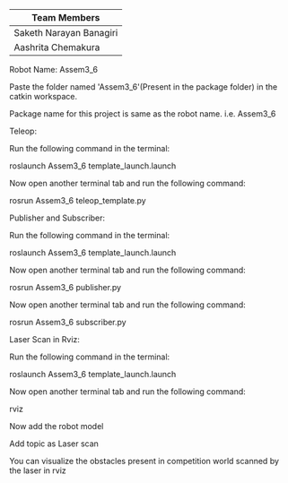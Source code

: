 
|Team Members
|--
|Saketh Narayan Banagiri
|Aashrita Chemakura


Robot Name: Assem3_6

Paste the folder named 'Assem3_6'(Present in the package folder) in the catkin workspace. 

Package name for this project is same as the robot name. i.e. Assem3_6

Teleop:

Run the following command in the terminal:

roslaunch Assem3_6 template_launch.launch

Now open another terminal tab and run the following command:

rosrun Assem3_6 teleop_template.py

Publisher and Subscriber:

Run the following command in the terminal:

roslaunch Assem3_6 template_launch.launch

Now open another terminal tab and run the following command:

rosrun Assem3_6 publisher.py

Now open another terminal tab and run the following command:

rosrun Assem3_6 subscriber.py

Laser Scan in Rviz:

Run the following command in the terminal:

roslaunch Assem3_6 template_launch.launch


Now open another terminal tab and run the following command:

rviz

Now add the robot model

Add topic as Laser scan

You can visualize the obstacles present in competition world scanned by the laser in rviz


